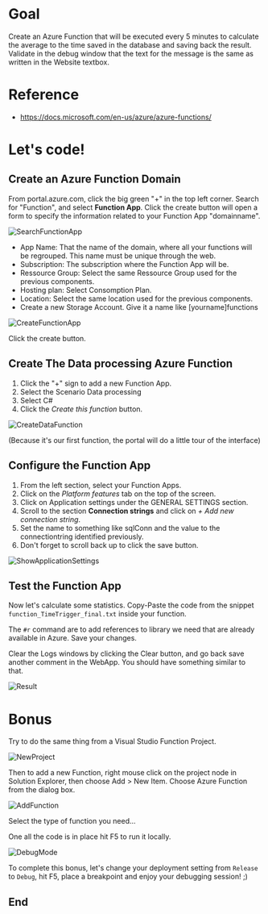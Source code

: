 Goal
======

Create an Azure Function that will be executed every 5 minutes to calculate the average to the time saved in the database and saving back the result. Validate in the debug window that the text for the message is the same as written in the Website textbox.

Reference
=========

- https://docs.microsoft.com/en-us/azure/azure-functions/

Let's code!
===========

Create an Azure Function Domain
-------------------------------

From portal.azure.com, click the big green "+" in the top left corner. Search for "Function", and select **Function App**. Click the create button will open a form to specify the information related to your Function App "domainname".

![SearchFunctionApp][SearchFunctionApp]

- App Name: That the name of the domain, where all your functions will be regrouped. This name must be unique through the web.
- Subscription: The subscription where the Function App will be.
- Ressource Group: Select the same Ressource Group used for the previous components.
- Hosting plan: Select Consomption Plan.
- Location: Select the same location used for the previous components.
- Create a new Storage Account. Give it a name like [yourname]functions

![CreateFunctionApp][CreateFunctionApp]

Click the create button.

Create The Data processing Azure Function
-----------------------------------------

1. Click the "+" sign to add a new Function App.
1. Select the Scenario Data processing
1. Select C#
1. Click the *Create this function* button.

![CreateDataFunction][CreateDataFunction]

(Because it's our first function, the portal will do a little tour of the interface)

Configure the Function App
--------------------------

1. From the left section, select your Function Apps.
1. Click on the *Platform features* tab on the top of the screen.
1. Click on Application settings under the GENERAL SETTINGS section.
1. Scroll to the section **Connection strings** and click on *+ Add new connection string*.
1. Set the name to something like sqlConn and the value to the connectiontring identified previously.
1. Don't forget to scroll back up to click the save button.

![ShowApplicationSettings][ShowApplicationSettings]

Test the Function App
--------------------------

Now let's calculate some statistics. Copy-Paste the code from the snippet `function_TimeTrigger_final.txt` inside your function.

The `#r` command are to add references to library we need that are already available in Azure. Save your changes.

Clear the Logs windows by clicking the Clear button, and go back save another comment in the WebApp. You should have something similar to that.

![Result][Result]

Bonus
=====

Try to do the same thing from a Visual Studio Function Project.

![NewProject][NewProject]

Then to add a new Function, right mouse click on the project node in Solution Explorer, then choose Add > New Item. Choose Azure Function from the dialog box.

![AddFunction][AddFunction]

Select the type of function you need...

One all the code is in place hit F5 to run it locally.

![DebugMode][DebugMode]

To complete this bonus, let's change your deployment setting from `Release` to `Debug`, hit F5, place a breakpoint and enjoy your debugging session! ;)

## End

[SearchFunctionApp]: Media/SearchFunctionApp.png "Search Function App"
[CreateFunctionApp]: Media/CreateFunctionApp.png "Create a Function App"
[CreateDataFunction]: Media/CreateDataFunction.png "Create Data processing Function"
[ShowApplicationSettings]: Media/ShowApplicationSettings.png "Set Queue Storage"
[Result]: Media/Result.png "See Logs"
[connectionstring]: Media/connectionstring.png "Connectionstring available in the portal"
[NewProject]: Media/NewProject.png "Create a new Function Type Project"
[AddFunction]: Media/AddFunction.png "Add a new Function"
[DebugMode]: Media/DebugMode.png "Run the project in Debug"